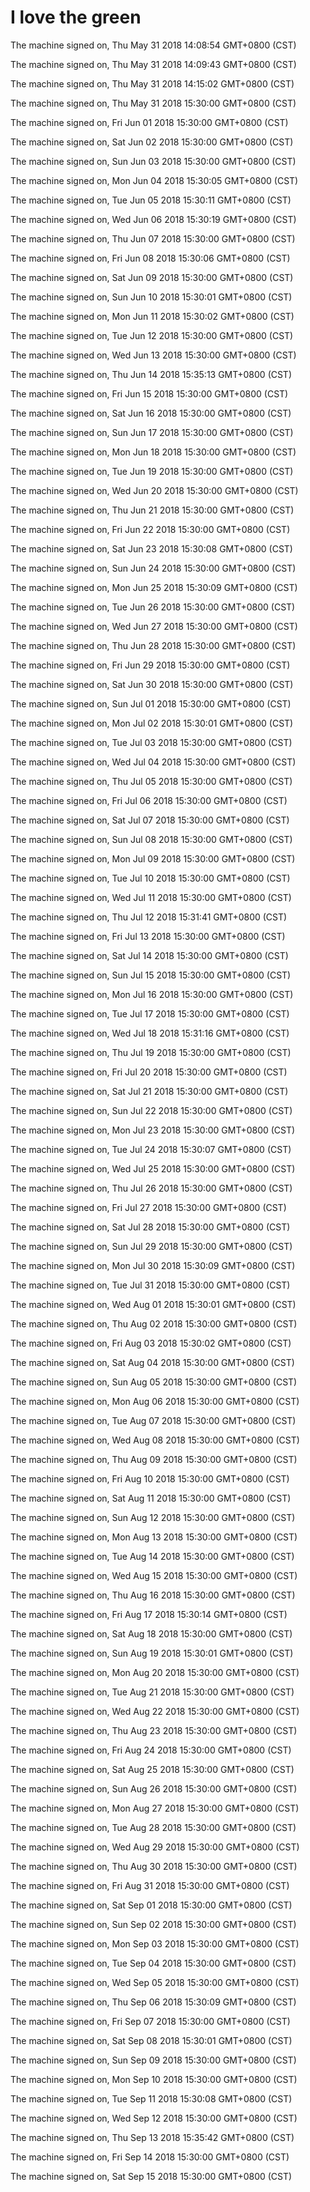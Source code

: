 # I love the green

The machine signed on, Thu May 31 2018 14:08:54 GMT+0800 (CST)

The machine signed on, Thu May 31 2018 14:09:43 GMT+0800 (CST)

The machine signed on, Thu May 31 2018 14:15:02 GMT+0800 (CST)

The machine signed on, Thu May 31 2018 15:30:00 GMT+0800 (CST)

The machine signed on, Fri Jun 01 2018 15:30:00 GMT+0800 (CST)

The machine signed on, Sat Jun 02 2018 15:30:00 GMT+0800 (CST)

The machine signed on, Sun Jun 03 2018 15:30:00 GMT+0800 (CST)

The machine signed on, Mon Jun 04 2018 15:30:05 GMT+0800 (CST)

The machine signed on, Tue Jun 05 2018 15:30:11 GMT+0800 (CST)

The machine signed on, Wed Jun 06 2018 15:30:19 GMT+0800 (CST)

The machine signed on, Thu Jun 07 2018 15:30:00 GMT+0800 (CST)

The machine signed on, Fri Jun 08 2018 15:30:06 GMT+0800 (CST)

The machine signed on, Sat Jun 09 2018 15:30:00 GMT+0800 (CST)

The machine signed on, Sun Jun 10 2018 15:30:01 GMT+0800 (CST)

The machine signed on, Mon Jun 11 2018 15:30:02 GMT+0800 (CST)

The machine signed on, Tue Jun 12 2018 15:30:00 GMT+0800 (CST)

The machine signed on, Wed Jun 13 2018 15:30:00 GMT+0800 (CST)

The machine signed on, Thu Jun 14 2018 15:35:13 GMT+0800 (CST)

The machine signed on, Fri Jun 15 2018 15:30:00 GMT+0800 (CST)

The machine signed on, Sat Jun 16 2018 15:30:00 GMT+0800 (CST)

The machine signed on, Sun Jun 17 2018 15:30:00 GMT+0800 (CST)

The machine signed on, Mon Jun 18 2018 15:30:00 GMT+0800 (CST)

The machine signed on, Tue Jun 19 2018 15:30:00 GMT+0800 (CST)

The machine signed on, Wed Jun 20 2018 15:30:00 GMT+0800 (CST)

The machine signed on, Thu Jun 21 2018 15:30:00 GMT+0800 (CST)

The machine signed on, Fri Jun 22 2018 15:30:00 GMT+0800 (CST)

The machine signed on, Sat Jun 23 2018 15:30:08 GMT+0800 (CST)

The machine signed on, Sun Jun 24 2018 15:30:00 GMT+0800 (CST)

The machine signed on, Mon Jun 25 2018 15:30:09 GMT+0800 (CST)

The machine signed on, Tue Jun 26 2018 15:30:00 GMT+0800 (CST)

The machine signed on, Wed Jun 27 2018 15:30:00 GMT+0800 (CST)

The machine signed on, Thu Jun 28 2018 15:30:00 GMT+0800 (CST)

The machine signed on, Fri Jun 29 2018 15:30:00 GMT+0800 (CST)

The machine signed on, Sat Jun 30 2018 15:30:00 GMT+0800 (CST)

The machine signed on, Sun Jul 01 2018 15:30:00 GMT+0800 (CST)

The machine signed on, Mon Jul 02 2018 15:30:01 GMT+0800 (CST)

The machine signed on, Tue Jul 03 2018 15:30:00 GMT+0800 (CST)

The machine signed on, Wed Jul 04 2018 15:30:00 GMT+0800 (CST)

The machine signed on, Thu Jul 05 2018 15:30:00 GMT+0800 (CST)

The machine signed on, Fri Jul 06 2018 15:30:00 GMT+0800 (CST)

The machine signed on, Sat Jul 07 2018 15:30:00 GMT+0800 (CST)

The machine signed on, Sun Jul 08 2018 15:30:00 GMT+0800 (CST)

The machine signed on, Mon Jul 09 2018 15:30:00 GMT+0800 (CST)

The machine signed on, Tue Jul 10 2018 15:30:00 GMT+0800 (CST)

The machine signed on, Wed Jul 11 2018 15:30:00 GMT+0800 (CST)

The machine signed on, Thu Jul 12 2018 15:31:41 GMT+0800 (CST)

The machine signed on, Fri Jul 13 2018 15:30:00 GMT+0800 (CST)

The machine signed on, Sat Jul 14 2018 15:30:00 GMT+0800 (CST)

The machine signed on, Sun Jul 15 2018 15:30:00 GMT+0800 (CST)

The machine signed on, Mon Jul 16 2018 15:30:00 GMT+0800 (CST)

The machine signed on, Tue Jul 17 2018 15:30:00 GMT+0800 (CST)

The machine signed on, Wed Jul 18 2018 15:31:16 GMT+0800 (CST)

The machine signed on, Thu Jul 19 2018 15:30:00 GMT+0800 (CST)

The machine signed on, Fri Jul 20 2018 15:30:00 GMT+0800 (CST)

The machine signed on, Sat Jul 21 2018 15:30:00 GMT+0800 (CST)

The machine signed on, Sun Jul 22 2018 15:30:00 GMT+0800 (CST)

The machine signed on, Mon Jul 23 2018 15:30:00 GMT+0800 (CST)

The machine signed on, Tue Jul 24 2018 15:30:07 GMT+0800 (CST)

The machine signed on, Wed Jul 25 2018 15:30:00 GMT+0800 (CST)

The machine signed on, Thu Jul 26 2018 15:30:00 GMT+0800 (CST)

The machine signed on, Fri Jul 27 2018 15:30:00 GMT+0800 (CST)

The machine signed on, Sat Jul 28 2018 15:30:00 GMT+0800 (CST)

The machine signed on, Sun Jul 29 2018 15:30:00 GMT+0800 (CST)

The machine signed on, Mon Jul 30 2018 15:30:09 GMT+0800 (CST)

The machine signed on, Tue Jul 31 2018 15:30:00 GMT+0800 (CST)

The machine signed on, Wed Aug 01 2018 15:30:01 GMT+0800 (CST)

The machine signed on, Thu Aug 02 2018 15:30:00 GMT+0800 (CST)

The machine signed on, Fri Aug 03 2018 15:30:02 GMT+0800 (CST)

The machine signed on, Sat Aug 04 2018 15:30:00 GMT+0800 (CST)

The machine signed on, Sun Aug 05 2018 15:30:00 GMT+0800 (CST)

The machine signed on, Mon Aug 06 2018 15:30:00 GMT+0800 (CST)

The machine signed on, Tue Aug 07 2018 15:30:00 GMT+0800 (CST)

The machine signed on, Wed Aug 08 2018 15:30:00 GMT+0800 (CST)

The machine signed on, Thu Aug 09 2018 15:30:00 GMT+0800 (CST)

The machine signed on, Fri Aug 10 2018 15:30:00 GMT+0800 (CST)

The machine signed on, Sat Aug 11 2018 15:30:00 GMT+0800 (CST)

The machine signed on, Sun Aug 12 2018 15:30:00 GMT+0800 (CST)

The machine signed on, Mon Aug 13 2018 15:30:00 GMT+0800 (CST)

The machine signed on, Tue Aug 14 2018 15:30:00 GMT+0800 (CST)

The machine signed on, Wed Aug 15 2018 15:30:00 GMT+0800 (CST)

The machine signed on, Thu Aug 16 2018 15:30:00 GMT+0800 (CST)

The machine signed on, Fri Aug 17 2018 15:30:14 GMT+0800 (CST)

The machine signed on, Sat Aug 18 2018 15:30:00 GMT+0800 (CST)

The machine signed on, Sun Aug 19 2018 15:30:01 GMT+0800 (CST)

The machine signed on, Mon Aug 20 2018 15:30:00 GMT+0800 (CST)

The machine signed on, Tue Aug 21 2018 15:30:00 GMT+0800 (CST)

The machine signed on, Wed Aug 22 2018 15:30:00 GMT+0800 (CST)

The machine signed on, Thu Aug 23 2018 15:30:00 GMT+0800 (CST)

The machine signed on, Fri Aug 24 2018 15:30:00 GMT+0800 (CST)

The machine signed on, Sat Aug 25 2018 15:30:00 GMT+0800 (CST)

The machine signed on, Sun Aug 26 2018 15:30:00 GMT+0800 (CST)

The machine signed on, Mon Aug 27 2018 15:30:00 GMT+0800 (CST)

The machine signed on, Tue Aug 28 2018 15:30:00 GMT+0800 (CST)

The machine signed on, Wed Aug 29 2018 15:30:00 GMT+0800 (CST)

The machine signed on, Thu Aug 30 2018 15:30:00 GMT+0800 (CST)

The machine signed on, Fri Aug 31 2018 15:30:00 GMT+0800 (CST)

The machine signed on, Sat Sep 01 2018 15:30:00 GMT+0800 (CST)

The machine signed on, Sun Sep 02 2018 15:30:00 GMT+0800 (CST)

The machine signed on, Mon Sep 03 2018 15:30:00 GMT+0800 (CST)

The machine signed on, Tue Sep 04 2018 15:30:00 GMT+0800 (CST)

The machine signed on, Wed Sep 05 2018 15:30:00 GMT+0800 (CST)

The machine signed on, Thu Sep 06 2018 15:30:09 GMT+0800 (CST)

The machine signed on, Fri Sep 07 2018 15:30:00 GMT+0800 (CST)

The machine signed on, Sat Sep 08 2018 15:30:01 GMT+0800 (CST)

The machine signed on, Sun Sep 09 2018 15:30:00 GMT+0800 (CST)

The machine signed on, Mon Sep 10 2018 15:30:00 GMT+0800 (CST)

The machine signed on, Tue Sep 11 2018 15:30:08 GMT+0800 (CST)

The machine signed on, Wed Sep 12 2018 15:30:00 GMT+0800 (CST)

The machine signed on, Thu Sep 13 2018 15:35:42 GMT+0800 (CST)

The machine signed on, Fri Sep 14 2018 15:30:00 GMT+0800 (CST)

The machine signed on, Sat Sep 15 2018 15:30:00 GMT+0800 (CST)

